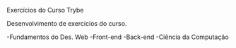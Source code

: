 Exercícios do Curso Trybe

Desenvolvimento de exercícios do curso.

-Fundamentos do Des. Web
-Front-end
-Back-end
-Ciência da Computação 

